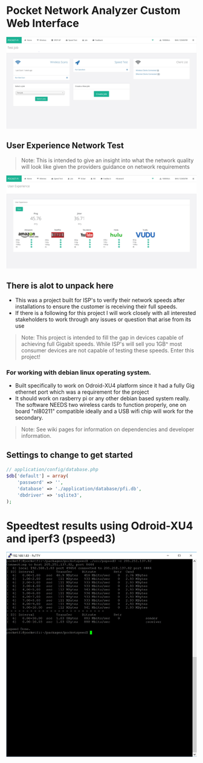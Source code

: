 # Pocket Network Analyzer Custom Web Interface

![Main Webpage](./assets/screenshots/main.JPG?raw=true)


## User Experience Network Test

> Note: This is intended to give an insight into what the network quality will look like given the providers guidance on network requirements

![User Experience](./assets/screenshots/ux.JPG?raw=true)


## There is alot to unpack here
- This was a project built for ISP's to verify their network speeds after installations to ensure the customer is receiving their full speeds.
- If there is a following for this project I will work closely with all interested stakeholders to work through any issues or question that arise from its use

> Note: This project is intended to fill the gap in devices capable of achieving full Gigabit speeds. While ISP's will sell you 1GB^ most consumer devices are not capable of testing these speeds. Enter this project!

### For working with debian linux operating system.

- Built specifically to work on Odroid-XU4 platform since it had a fully Gig ethernet port which was a requirement for the project
- It should work on rasberry pi or any other debian based system really. The software NEEDS two wireless cards to function properly, one on board "nl80211" compatible ideally and a USB wifi chip will work for the secondary.

> Note: See wiki pages for information on dependencies and developer information.

## Settings to change to get started

```php
// application/config/database.php
$db['default'] = array(
    'password' => '',
    'database' => './application/database/pfi.db',
    'dbdriver' => 'sqlite3',
);

```

# Speedtest results using Odroid-XU4 and iperf3 (pspeed3)
![iPerf3](./assets/screenshots/pspeed-results.JPG?raw=true)
